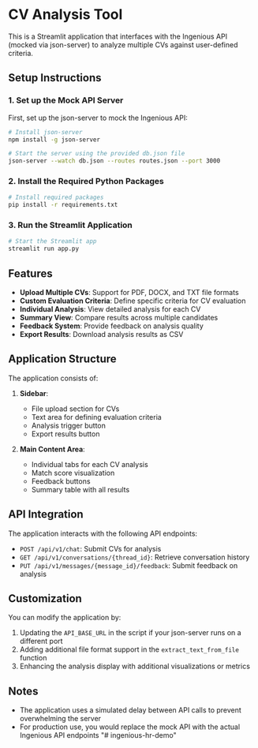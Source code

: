 # CV Analysis Tool

This is a Streamlit application that interfaces with the Ingenious API (mocked via json-server) to analyze multiple CVs against user-defined criteria.

## Setup Instructions

### 1. Set up the Mock API Server

First, set up the json-server to mock the Ingenious API:

```bash
# Install json-server
npm install -g json-server

# Start the server using the provided db.json file
json-server --watch db.json --routes routes.json --port 3000
```

### 2. Install the Required Python Packages

```bash
# Install required packages
pip install -r requirements.txt
```

### 3. Run the Streamlit Application

```bash
# Start the Streamlit app
streamlit run app.py
```

## Features

- **Upload Multiple CVs**: Support for PDF, DOCX, and TXT file formats
- **Custom Evaluation Criteria**: Define specific criteria for CV evaluation
- **Individual Analysis**: View detailed analysis for each CV
- **Summary View**: Compare results across multiple candidates
- **Feedback System**: Provide feedback on analysis quality
- **Export Results**: Download analysis results as CSV

## Application Structure

The application consists of:

1. **Sidebar**:

   - File upload section for CVs
   - Text area for defining evaluation criteria
   - Analysis trigger button
   - Export results button

2. **Main Content Area**:
   - Individual tabs for each CV analysis
   - Match score visualization
   - Feedback buttons
   - Summary table with all results

## API Integration

The application interacts with the following API endpoints:

- `POST /api/v1/chat`: Submit CVs for analysis
- `GET /api/v1/conversations/{thread_id}`: Retrieve conversation history
- `PUT /api/v1/messages/{message_id}/feedback`: Submit feedback on analysis

## Customization

You can modify the application by:

1. Updating the `API_BASE_URL` in the script if your json-server runs on a different port
2. Adding additional file format support in the `extract_text_from_file` function
3. Enhancing the analysis display with additional visualizations or metrics

## Notes

- The application uses a simulated delay between API calls to prevent overwhelming the server
- For production use, you would replace the mock API with the actual Ingenious API endpoints
"# ingenious-hr-demo" 
